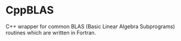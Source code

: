 CppBLAS
=======

C++ wrapper for common BLAS (Basic Linear Algebra Subprograms) routines which are written in Fortran.
